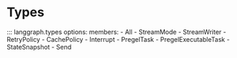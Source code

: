 # Types

::: langgraph.types
    options:
      members:
        - All
        - StreamMode
        - StreamWriter
        - RetryPolicy
        - CachePolicy
        - Interrupt
        - PregelTask
        - PregelExecutableTask
        - StateSnapshot
        - Send
